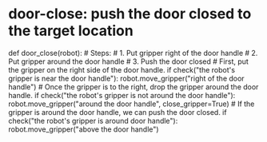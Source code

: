 

# door-close: push the door closed to the target location
def door_close(robot):
    # Steps:
    #  1. Put gripper right of the door handle
    #  2. Put gripper around the door handle
    #  3. Push the door closed
    # First, put the gripper on the right side of the door handle.
    if check("the robot's gripper is near the door handle"):
        robot.move_gripper("right of the door handle")
    # Once the gripper is to the right, drop the gripper around the door handle.
    if check("the robot's gripper is not around the door handle"):
        robot.move_gripper("around the door handle", close_gripper=True)
    # If the gripper is around the door handle, we can push the door closed.
    if check("the robot's gripper is around door handle"):
        robot.move_gripper("above the door handle")